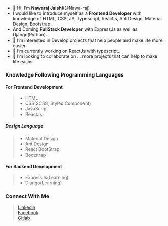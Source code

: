 - 👋 Hi, I’m __Nawaraj Jaishi__(@Nawa-raj)
- I would like to introduce myself as a **Frontend Developer** with knowledge of HTML, CSS, JS, Typescript, Reactjs, Ant Design, Material Design, Bootstrap 
- And Coming **FullStack Developer** with ExpressJs as well as Django(Python).
- 👀 I’m interested in Develop projects that help people and make life more easier. 
- 🌱 I’m currently working on ReactJs with typescript...
- 💞️ I’m looking to collaborate on ... more projects that can help to make life easier

### Knowledge Following Programming Languages

#### For Frontend Development
>- HTML
>- CSS(SCSS, Styled Component)
>- JavaScript
>- ReactJs


##### Design Language

>- Material Design
>- Ant Design
>- React BootStrap
>- Bootstrap


#### For Backend Development

>- ExpressJs(Learning)
>- Django(Learning)


### Connect With Me

> [Linkedin](https://www.linkedin.com/in/nawarajjaishi)\
> [Facebook](https://www.facebook.com/nawaraj1997)\
> [Gitlab](https://gitlab.com/nawa_raj)


<!---
Nawa-raj/Nawa-raj is a ✨ special ✨ repository because its `README.md` (this file) appears on your GitHub profile.
You can click the Preview link to take a look at your changes.
--->
